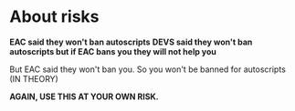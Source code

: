 # About risks

**EAC said they won't ban autoscripts**
  **DEVS said they won't ban autoscripts but if EAC bans you they will not help you**

But EAC said they won't ban you. So you won't be banned for autoscripts (IN THEORY)

**AGAIN, USE THIS AT YOUR OWN RISK.**
